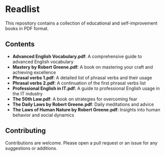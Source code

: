 # Readlist

This repository contains a collection of educational and self-improvement books in PDF format. 

## Contents

- **Advanced English Vocabulary.pdf**: A comprehensive guide to advanced English vocabulary
- **Mastery by Robert Greene.pdf**: A book on mastering your craft and achieving excellence
- **Phrasal verbs 1.pdf**: A detailed list of phrasal verbs and their usage
- **Phrasal verbs 2.pdf**: A continuation of the first phrasal verbs list
- **Professional English in IT.pdf**: A guide to professional English usage in the IT industry
- **The 50th Law.pdf**: A book on strategies for overcoming fear
- **The Daily Laws by Robert Greene.pdf**: Daily meditations and advice
- **The Laws of Human Nature by Robert Greene.pdf**: Insights into human behavior and social dynamics

## Contributing

Contributions are welcome. Please open a pull request or an issue for any suggestions or additions.
